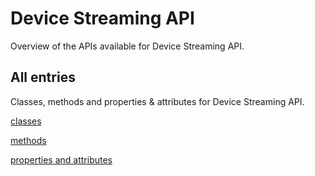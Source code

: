 [
This is a templated file. Adding content to this file may result in it being
reverted. Instead, if you want to place additional content, create an
"overview_content.md" file in `docs/` directory. The Sphinx tool will
pick up on the content and merge the content.
]: #

# Device Streaming API

Overview of the APIs available for Device Streaming API.

## All entries

Classes, methods and properties & attributes for
Device Streaming API.

[classes](https://cloud.google.com/python/docs/reference/devicestreaming/latest/summary_class.html)

[methods](https://cloud.google.com/python/docs/reference/devicestreaming/latest/summary_method.html)

[properties and
attributes](https://cloud.google.com/python/docs/reference/devicestreaming/latest/summary_property.html)
